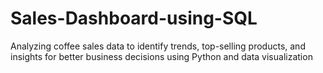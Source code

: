 # Sales-Dashboard-using-SQL
Analyzing coffee sales data to identify trends, top-selling products, and insights for better business decisions using Python and data visualization
